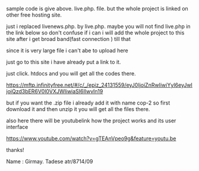 sample code is give above.  live.php.  file.  but the whole project is linked on other free hosting site.

just i replaced livenews.php.  by live.php.  maybe you will not find live.php in the link below so don't confuse if i can 
i will add the whole project to this site after i get broad band(fast connection ) till that 

since it is very large file i can't abe to upload here 

just go to this site i have already put a link to it. 

just click. htdocs and you will get all the codes there.


https://mftp.infinityfree.net/#/c/_/epiz_24131559/eyJ0IjoiZnRwIiwiYyI6eyJwIjoiQzd3bER6V0l0VXJWIiwiaSI6IlwvIn19

but if you want the .zip file i already add it with name cop-2 so first download it and then unzip it you will get all the files there. 


also here there will be youtubelink how the project works and its user interface


https://www.youtube.com/watch?v=gTEAnVpeo9g&feature=youtu.be

thanks!




Name :
Girmay. Tadese atr/8714/09

